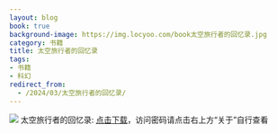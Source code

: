 ```yaml
---
layout: blog
book: true
background-image: https://img.locyoo.com/book太空旅行者的回忆录.jpg
category: 书籍
title: 太空旅行者的回忆录
tags:
- 书籍
- 科幻
redirect_from:
  - /2024/03/太空旅行者的回忆录/
---
```

![](https://img.locyoo.com/book太空旅行者的回忆录.jpg)
太空旅行者的回忆录: <a name = "ref1" href="https://url18.ctfile.com/f/50983618-1437032960-2403d9?p=3619">点击下载</a>，访问密码请点击右上方“关于”自行查看